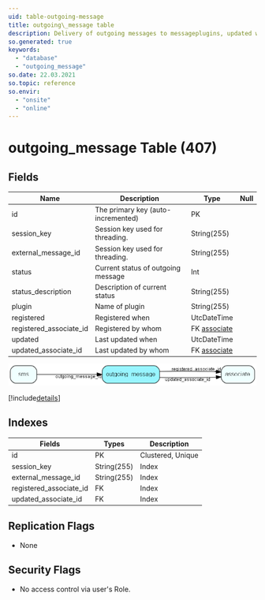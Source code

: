 ```yaml
---
uid: table-outgoing-message
title: outgoing\_message table
description: Delivery of outgoing messages to messageplugins, updated with status asynchroneously
so.generated: true
keywords:
  - "database"
  - "outgoing_message"
so.date: 22.03.2021
so.topic: reference
so.envir:
  - "onsite"
  - "online"
---
```


# outgoing\_message Table (407)

## Fields

| Name | Description | Type | Null |
|------|-------------|------|:----:|
|id|The primary key (auto-incremented)|PK| |
|session\_key|Session key used for threading.|String(255)| |
|external\_message\_id|Session key used for threading.|String(255)| |
|status|Current status of outgoing message|Int| |
|status\_description|Description of current status|String(255)| |
|plugin|Name of plugin|String(255)| |
|registered|Registered when|UtcDateTime| |
|registered\_associate\_id|Registered by whom|FK [associate](associate.md)| |
|updated|Last updated when|UtcDateTime| |
|updated\_associate\_id|Last updated by whom|FK [associate](associate.md)| |


![outgoing_message table relationship diagram](./media/outgoing_message.png)

[!include[details](./includes/outgoing-message.md)]

## Indexes

| Fields | Types | Description |
|--------|-------|-------------|
|id |PK |Clustered, Unique |
|session\_key |String(255) |Index |
|external\_message\_id |String(255) |Index |
|registered\_associate\_id |FK |Index |
|updated\_associate\_id |FK |Index |

## Replication Flags

* None

## Security Flags

* No access control via user's Role.

